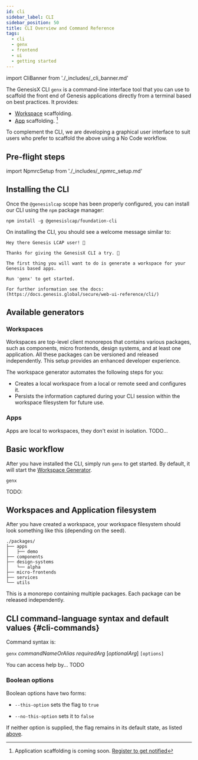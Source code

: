 ```yaml
---
id: cli
sidebar_label: CLI
sidebar_position: 50
title: CLI Overview and Command Reference
tags:
  - cli
  - genx
  - frontend
  - ui
  - getting started
---
```


import CliBanner from './_includes/_cli_banner.md'

<CliBanner />

The GenesisX CLI `genx` is a command-line interface tool that you can use to scaffold the front end of Genesis
applications directly from a terminal based on best practices. It provides:

- [Workspace](#workspaces) scaffolding.
- [App](#apps) scaffolding. [^1]

To complement the CLI, we are developing a graphical user interface to suit users who prefer to scaffold the above using a No Code workflow.

## Pre-flight steps

import NpmrcSetup from './_includes/_npmrc_setup.md'

<NpmrcSetup />

## Installing the CLI

Once the `@genesislcap` scope has been properly configured, you can install our CLI using the `npm` package manager:

```shell
npm install -g @genesislcap/foundation-cli
```

On installing the CLI, you should see a welcome message similar to:

```text
Hey there Genesis LCAP user! 👋

Thanks for giving the GenesisX CLI a try. 🎉

The first thing you will want to do is generate a workspace for your Genesis based apps.

Run 'genx' to get started.

For further information see the docs: (https://docs.genesis.global/secure/web-ui-reference/cli/)
```

## Available generators

### Workspaces

Workspaces are top-level client monorepos that contains various packages, such as components, micro frontends,
design systems, and at least one application. All these packages can be versioned and released independently.
This setup provides an enhanced developer experience.

The workspace generator automates the following steps for you:
- Creates a local workspace from a local or remote seed and configures it.
- Persists the information captured during your CLI session within the workspace filesystem for future use.

### Apps

Apps are local to workspaces, they don't exist in isolation. TODO...

## Basic workflow

After you have installed the CLI, simply run `genx` to get started. By default, it will start the
[Workspace Generator](#workspaces).

```shell
genx
```

TODO:

## Workspaces and Application filesystem

After you have created a workspace, your workspace filesystem should look something like this (depending on the seed).

```shell
./packages/
├── apps
│   ├── demo
├── components
├── design-systems
│   └── alpha
├── micro-frontends
├── services
└── utils
```

This is a monorepo containing multiple packages. Each package can be released independently.

## CLI command-language syntax and default values {#cli-commands}

Command syntax is:

`genx` *commandNameOrAlias* *requiredArg* [*optionalArg*] `[options]`

You can access help by... TODO

### Boolean options

Boolean options have two forms: 

* `--this-option` sets the flag to `true` 

* `--no-this-option` sets it to `false`

If neither option is supplied, the flag remains in its default state, as listed [above](#cli-commands).

[^1]: Application scaffolding is coming soon. [Register to get notified](https://genesis.global/contact-us/)